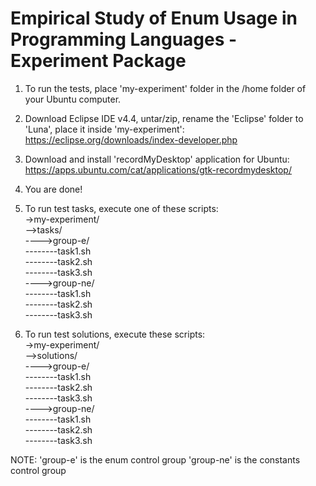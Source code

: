 Empirical Study of Enum Usage in Programming Languages - Experiment Package
===================

1. To run the tests, place 'my-experiment' folder in the /home folder of your Ubuntu computer.
2. Download Eclipse IDE v4.4, untar/zip, rename the 'Eclipse' folder to 'Luna', place it inside 'my-experiment': https://eclipse.org/downloads/index-developer.php
3. Download and install 'recordMyDesktop' application for Ubuntu: https://apps.ubuntu.com/cat/applications/gtk-recordmydesktop/
4. You are done!
5. To run test tasks, execute one of these scripts:<br/>
 ->my-experiment/<br/>
 -->tasks/<br/>
 ---->group-e/<br/>
 --------task1.sh<br/>
 --------task2.sh<br/>
 --------task3.sh<br/>
 ---->group-ne/<br/>
 --------task1.sh<br/>
 --------task2.sh<br/>
 --------task3.sh<br/>

6. To run test solutions, execute these scripts:<br/>
  ->my-experiment/<br/>
  -->solutions/<br/>
  ---->group-e/<br/>
  --------task1.sh<br/>
  --------task2.sh<br/>
  --------task3.sh<br/>
  ---->group-ne/<br/>
  --------task1.sh<br/>
  --------task2.sh<br/>
  --------task3.sh<br/>

NOTE: 
'group-e' is the enum control group
'group-ne' is the constants control group
